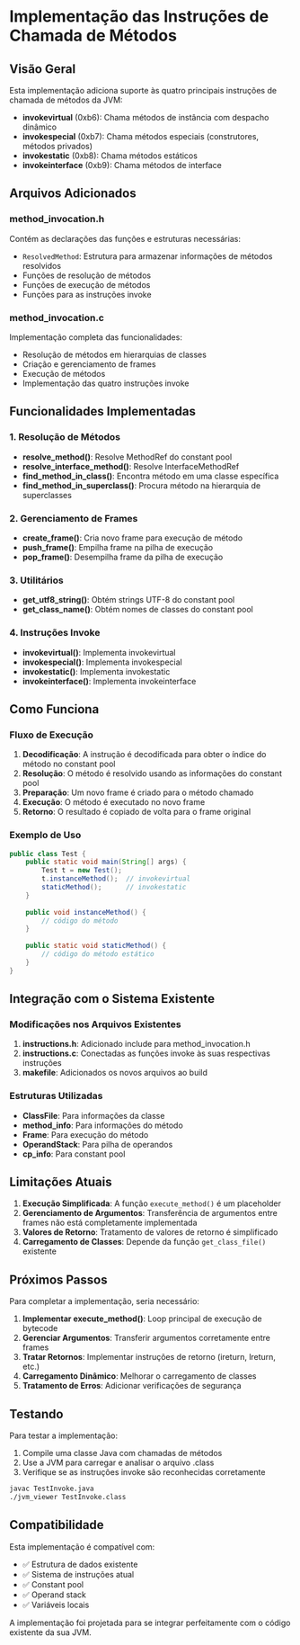 # Implementação das Instruções de Chamada de Métodos

## Visão Geral

Esta implementação adiciona suporte às quatro principais instruções de chamada de métodos da JVM:

- **invokevirtual** (0xb6): Chama métodos de instância com despacho dinâmico
- **invokespecial** (0xb7): Chama métodos especiais (construtores, métodos privados)
- **invokestatic** (0xb8): Chama métodos estáticos
- **invokeinterface** (0xb9): Chama métodos de interface

## Arquivos Adicionados

### method_invocation.h
Contém as declarações das funções e estruturas necessárias:
- `ResolvedMethod`: Estrutura para armazenar informações de métodos resolvidos
- Funções de resolução de métodos
- Funções de execução de métodos
- Funções para as instruções invoke

### method_invocation.c
Implementação completa das funcionalidades:
- Resolução de métodos em hierarquias de classes
- Criação e gerenciamento de frames
- Execução de métodos
- Implementação das quatro instruções invoke

## Funcionalidades Implementadas

### 1. Resolução de Métodos
- **resolve_method()**: Resolve MethodRef do constant pool
- **resolve_interface_method()**: Resolve InterfaceMethodRef
- **find_method_in_class()**: Encontra método em uma classe específica
- **find_method_in_superclass()**: Procura método na hierarquia de superclasses

### 2. Gerenciamento de Frames
- **create_frame()**: Cria novo frame para execução de método
- **push_frame()**: Empilha frame na pilha de execução
- **pop_frame()**: Desempilha frame da pilha de execução

### 3. Utilitários
- **get_utf8_string()**: Obtém strings UTF-8 do constant pool
- **get_class_name()**: Obtém nomes de classes do constant pool

### 4. Instruções Invoke
- **invokevirtual()**: Implementa invokevirtual
- **invokespecial()**: Implementa invokespecial
- **invokestatic()**: Implementa invokestatic
- **invokeinterface()**: Implementa invokeinterface

## Como Funciona

### Fluxo de Execução

1. **Decodificação**: A instrução é decodificada para obter o índice do método no constant pool
2. **Resolução**: O método é resolvido usando as informações do constant pool
3. **Preparação**: Um novo frame é criado para o método chamado
4. **Execução**: O método é executado no novo frame
5. **Retorno**: O resultado é copiado de volta para o frame original

### Exemplo de Uso

```java
public class Test {
    public static void main(String[] args) {
        Test t = new Test();
        t.instanceMethod();  // invokevirtual
        staticMethod();      // invokestatic
    }
    
    public void instanceMethod() {
        // código do método
    }
    
    public static void staticMethod() {
        // código do método estático
    }
}
```

## Integração com o Sistema Existente

### Modificações nos Arquivos Existentes

1. **instructions.h**: Adicionado include para method_invocation.h
2. **instructions.c**: Conectadas as funções invoke às suas respectivas instruções
3. **makefile**: Adicionados os novos arquivos ao build

### Estruturas Utilizadas

- **ClassFile**: Para informações da classe
- **method_info**: Para informações do método
- **Frame**: Para execução do método
- **OperandStack**: Para pilha de operandos
- **cp_info**: Para constant pool

## Limitações Atuais

1. **Execução Simplificada**: A função `execute_method()` é um placeholder
2. **Gerenciamento de Argumentos**: Transferência de argumentos entre frames não está completamente implementada
3. **Valores de Retorno**: Tratamento de valores de retorno é simplificado
4. **Carregamento de Classes**: Depende da função `get_class_file()` existente

## Próximos Passos

Para completar a implementação, seria necessário:

1. **Implementar execute_method()**: Loop principal de execução de bytecode
2. **Gerenciar Argumentos**: Transferir argumentos corretamente entre frames
3. **Tratar Retornos**: Implementar instruções de retorno (ireturn, lreturn, etc.)
4. **Carregamento Dinâmico**: Melhorar o carregamento de classes
5. **Tratamento de Erros**: Adicionar verificações de segurança

## Testando

Para testar a implementação:

1. Compile uma classe Java com chamadas de métodos
2. Use a JVM para carregar e analisar o arquivo .class
3. Verifique se as instruções invoke são reconhecidas corretamente

```bash
javac TestInvoke.java
./jvm_viewer TestInvoke.class
```

## Compatibilidade

Esta implementação é compatível com:
- ✅ Estrutura de dados existente
- ✅ Sistema de instruções atual
- ✅ Constant pool
- ✅ Operand stack
- ✅ Variáveis locais

A implementação foi projetada para se integrar perfeitamente com o código existente da sua JVM. 